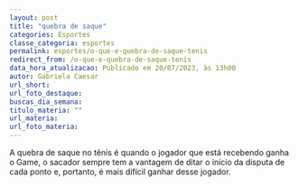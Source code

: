 ```yaml
---
layout: post
title: "quebra de saque"
categories: Esportes
classe_categoria: esportes
permalink: esportes/o-que-e-quebra-de-saque-tenis
redirect_from: /o-que-e-quebra-de-saque-tenis
data_hora_atualizacao: Publicado em 20/07/2023, às 13h00
autor: Gabriela Caesar
url_short: 
url_foto_destaque: 
buscas_dia_semana: 
titulo_materia: ""
url_materia: 
url_foto_materia: 
---
```

A quebra de saque no tênis é quando o jogador que está recebendo ganha o Game, o sacador sempre tem a vantagem de ditar o início da disputa de cada ponto e, portanto, é mais difícil ganhar desse jogador.

